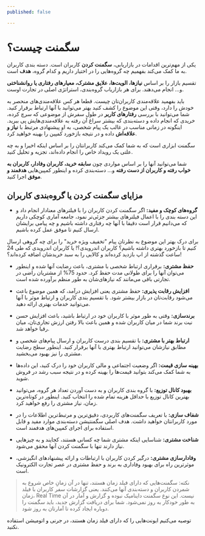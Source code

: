 ```yaml
---
published: false

---
```

# سگمنت چیست؟

یکی از مهم‌ترین اقدامات در بازاریابی، **سگمنت کردن** کاربران است. دسته بندی کاربران به ما کمک می‌کند بفهمیم چه گروه‌هایی را در اختیار داریم و کدام گروه، **هدف‌** است. 

تقسیم بازار را بر اساس **نیازها، الویت‌ها، علایق مشترک، معیارهای رفتاری یا روانشناختی** و... انجام می‌دهند. برای هر بازاریاب گروه‌بندی، استراتژی اصلی در تجارت اوست.

باید بفهمید علاقه‌مندی کاربران‌تان چیست. قطعا هر کس علاقه‌مندی‌های منحصر به خودش را دارد، وقتی این موضوع را کشف کنید بهتر می‌توانید با آنها ارتباط برقرار کنید. شما می‌توانید با بررسی **رفتارهای کاربر** در طول سفرش از موضوعی که سرچ کرده، خریدی که انجام داده و دسته‌بندی که بیشتر سراغ آن رفته به علاقه‌مندی‌هایش پی ببرید. اینگونه در زمانی مناسب در غالب یک پیام شخصی، به او پیشنهادی مرتبط با **نیاز و علاقه‌اش**  داده و در نتیجه بازخورد کمپین را بهینه خواهید کرد.

سگمنت ابزاری است که به شما کمک می‌کند کاربرانتان را بر اساس اینکه اخیرا و به چه علتی یک رویداد خاص را انجام داده‌اند، تجزیه و تحلیل کنید.

شما می‌توانید آنها را بر اساس مواردی چون **سابقه خرید، کاربران وفادار، کاربران به خواب رفته و کاربران از دست رفته** و... دسته‌بندی کرده و اینطور کمپین‌هایی **هدفمند و موفق** اجرا کنید.

## مزایای سگمنت کردن یا گروه‌بندی کاربران

* **گروه‌های کوچک و مفید:** اگر سگمنت کردن کاربران را با فیلترهای معنادار انجام داد و این دسته بندی را با اعمال فیلترهای بیشتر جزئی‌تر نمود، جامعه آماری کوچکی داریم که می‌دانیم قرار است دقیقا با آنها چه رفتاری داشته باشیم و چه پیامی برایشان ارسال کنیم تا موفق عمل کرده باشیم.

برای درک بهتر این موضوع به نظرتان پیام "تخفیف ویژه خرید" را برای چه گروهی ارسال کنیم تا بازخورد بهتری داشته باشیم؟ کاربران اندرویدی؟! یا کاربران اندرویدی که طی 24 ساعت گذشته از اپ بازدید کرده‌اند و کالایی را به سبد خریدشان اضافه کرده‌اند؟!

* **حفظ مشتری:** برقراری ارتباط شخصی با مشتری، باعث رضایت آنها شده و اینطور می‌توان آنها را برای طولانی مدت حفظ کرد. حدود 75% از مشتریان راضی در تجارتی باقی می‌مانند که نیازهای‌شان به طور منظم برآورده شده است. 


* **افزایش رقابت پذیری:** حفظ مشتری یعنی افزایش درآمد، که همین موضوع باعث می‌شود رقابت‌تان در بازار بیشتر شود. با تقسیم بندی کاربران و ارتباط موثر با آنها می‌توانید خدمات بهتری ارائه دهید.


* **برندسازی:** وقتی به طور موثر با کاربران خود در ارتباط باشید، باعث افزایش حسن نیت برند شما در میان کاربران شده و همین باعث بالا رفتن ارزش تجاری‌تان، میان رقبا خواهد شد.


* **ارتباط بهتر با مشتری:** با تقسیم بندی درست کاربران و ارسال پیام‌های شخصی و مطابق نیازشان می‌توانید ارتباط بهتری با آنها برقرار کنید. اینطور سطح رضایت مشتری را نیز بهبود می‌بخشید.


* **بهینه سازی قیمت:** اگر وضعیت اجتماعی و مالی کاربران خود را درک کنید، این داده‌ها به شما کمک می‌کند بتوانید قیمت‌ها را بهینه کرده و در نتیجه سبب رشد در فروش شوید.


* **بهبود کانال توزیع:** با گروه بندی کاربران و به دست آوردن تعداد هر گروه، می‌توانید بهترین کانال توزیع با حداقل هزینه تمام شده را انتخاب کنید. اینطور در کوتاه‌ترین زمان، نیاز مشتری را رفع خواهید کرد. 


* **شفاف سازی:** با تعریف سگمنت‌های کاربردی، دقیق‌ترین و مرتبط‌ترین اطلاعات را در مورد کاربرانتان خواهید داشت. هدف اصلی سگمنتیشن دسته‌بندی موارد مفید و قابل استفاده برای اجرای کمپین‌های هدفمند است.


* **شناخت مشتری:** شناسایی اینکه مشتری شما چه کسانی هستند، کجایند و به چیزهایی نیاز دارند تنها با سگمنت کردن آنها محقق می‌شود.


* **وفادارسازی مشتری:** درگیر کردن کاربران با ارتباطات و ارائه پیشنهادهای انگیزشی، موثرترین راه برای بهبود وفاداری به برند و حفظ مشتری در عصر تجارت الکترونیک است.

> نکته: سگمنت‌هایی که دارای فیلد زمان هستند، تنها در آن زمانِ خاص شروع به شمردن کاربران و دسته‌بندی آنها می‌کنند. یعنی گزارشات سفر کاربران با فیلد زمان، Real Time نیست. این نوع سگمنت داینامیک نبوده و گزارش و آمار در آن به طور خودکار به روز نمی‌شود. شما برای دریافت گزارش جدید، باید سگمنت را دوباره ایجاد کرده تا آمارتان به روز شود.

توصیه می‌کنیم ایونت‌هایی را که دارای فیلد زمان هستند، در جرنی و اتومیشن استفاده نکنید.